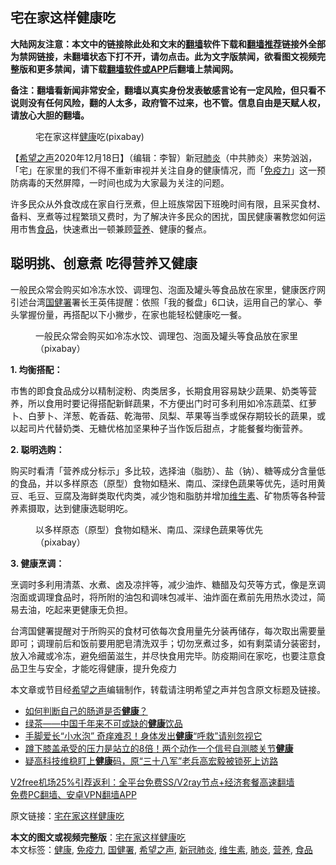  <h2>宅在家这样健康吃</h2> <p class="notice"><b>大陆网友注意：本文中的链接除此处和文末的<a href="https://github.com/bannedbook/fanqiang" >翻墙</a>软件下载和<a href="https://github.com/killgcd/justmysocks/blob/master/README.md">翻墙推荐</a>链接外全部为禁网链接，未翻墙状态下打不开，请勿点击。此为文字版禁闻，欲看图文视频完整版和更多禁闻，请下载<a href="https://github.com/bannedbook/fanqiang">翻墙软件或APP</a>后翻墙上禁闻网。</p><p>备注：翻墙看新闻非常安全，翻墙以真实身份发表敏感言论有一定风险，但只看不说则没有任何风险，翻的人太多，政府管不过来，也不管。信息自由是天赋人权，请放心大胆的翻墙。</b></p>  <div class="entry"> <figure><figcaption>宅在家这样<a href="https://www.bannedbook.org/bnews/tag/%e5%81%a5%e5%ba%b7/" class="st_tag internal_tag" rel="tag" title="标签 健康 下的日志">健康</a>吃(pixabay)</figcaption></figure> <p>【<span class='wp_keywordlink_affiliate'><a href="https://www.soundofhope.org" title="希望之声" target="_blank">希望之声</a></span>2020年12月18日】（编辑：李智）新冠<a href="https://www.bannedbook.org/bnews/tag/%e8%82%ba%e7%82%8e/" class="st_tag internal_tag" rel="tag" title="标签 肺炎 下的日志">肺炎</a>（中共肺炎）来势汹汹，「宅」在家里的我们不得不重新审视并关注自身的健康情况，而「<a href="https://www.bannedbook.org/bnews/tag/%E5%85%8D%E7%96%AB%E5%8A%9B/" class="st_tag internal_tag" rel="tag" title="标签 免疫力 下的日志">免疫力</a>」这一预防病毒的天然屏障，一时间也成为大家最为关注的问题。</p> <p>许多民众从外食改成在家自行烹煮，但上班族常因下班晚时间有限，且采买食材、备料、烹煮等过程繁琐又费时，为了解决许多民众的困扰，国民健康署教您如何运用市售<a href="https://www.bannedbook.org/bnews/tag/%e9%a3%9f%e5%93%81/" class="st_tag internal_tag" rel="tag" title="标签 食品 下的日志">食品</a>，快速煮出一顿兼顾<a href="https://www.bannedbook.org/bnews/tag/%E8%90%A5%E5%85%BB/" class="st_tag internal_tag" rel="tag" title="标签 营养 下的日志">营养</a>、健康的餐点。</p> <h2>聪明挑、创意煮 吃得营养又健康</h2> <p>一般民众常会购买如冷冻水饺、调理包、泡面及罐头等食品放在家里，健康医疗网引述台湾<a href="https://www.bannedbook.org/bnews/tag/%E5%9B%BD%E5%81%A5%E7%BD%B2/" class="st_tag internal_tag" rel="tag" title="标签 国健署 下的日志">国健署</a>署长王英伟提醒：依照「我的餐盘」6口诀，运用自己的掌心、拳头掌握份量，再搭配以下小撇步，在家也能轻松健康吃一餐。</p> <figure><figcaption>一般民众常会购买如冷冻水饺、调理包、泡面及罐头等食品放在家里（pixabay）</figcaption></figure> <p><strong>1. 均衡搭配：</strong></p>  <p>市售的即食食品成分以精制淀粉、肉类居多，长期食用容易缺少蔬果、奶类等营养，所以食用时要记得搭配新鲜蔬果，不方便出门时可多利用如冷冻蔬菜、红萝卜、白萝卜、洋葱、乾香菇、乾海带、凤梨、苹果等当季或保存期较长的蔬果，或以起司片代替奶类、无糖优格加坚果种子当作饭后甜点，才能餐餐均衡营养。</p> <p><strong>2. 聪明选购：</strong></p> <p>购买时看清「营养成分标示」多比较，选择油（脂肪）、盐（钠）、糖等成分含量低的食品，并以多样原态（原型）食物如糙米、南瓜、深绿色蔬果等优先，适时用黄豆、毛豆、豆腐及海鲜类取代肉类，减少饱和脂肪并增加<a href="https://www.bannedbook.org/bnews/tag/%E7%BB%B4%E7%94%9F%E7%B4%A0/" class="st_tag internal_tag" rel="tag" title="标签 维生素 下的日志">维生素</a>、矿物质等各种营养素摄取，达到健康选聪明吃。</p> <figure><figcaption>以多样原态（原型）食物如糙米、南瓜、深绿色蔬果等优先（pixabay）</figcaption></figure> <p><strong>3. 健康烹调：</strong></p>  <p>烹调时多利用清蒸、水煮、卤及凉拌等，减少油炸、糖醋及勾芡等方式，像是烹调泡面或调理食品时，将所附的油包和调味包减半、油炸面在煮前先用热水烫过，简易去油，吃起来更健康无负担。</p> <p>台湾国健署提醒对于所购买的食材可依每次食用量先分装再储存，每次取出需要量即可；调理前后和饭前要用肥皂清洗双手；切勿烹煮过多，如有剩菜请分装密封，放入冷藏或冷冻，避免细菌滋生，并尽快食用完毕。防疫期间在家吃，也要注意食品卫生与安全，才能吃得健康，提升免疫力</p> <p>本文章或节目经<a href="https://www.bannedbook.org/bnews/tag/%e5%b8%8c%e6%9c%9b%e4%b9%8b%e5%a3%b0/" class="st_tag internal_tag" rel="tag" title="标签 希望之声 下的日志">希望之声</a>编辑制作，转载请注明希望之声并包含原文标题及链接。</p> <ul class='op-related-articles' title='相关阅读'> <li><a href='https://www.bannedbook.org/bnews/health/20201218/1450272.html' target='_blank'>如何判断自己的肠道是否<b>健康</b>？</a></li> <li><a href='https://www.bannedbook.org/bnews/health/20201218/1450039.html' target='_blank'>绿茶——中国千年来不可或缺的<b>健康</b>饮品</a></li> <li><a href='https://www.bannedbook.org/bnews/health/20201217/1449405.html' target='_blank'>手脚爱长“小水泡” 奇痒难忍！身体发出<b>健康</b>“呼救”请别忽视它</a></li> <li><a href='https://www.bannedbook.org/bnews/health/20201217/1449400.html' target='_blank'>蹲下膝盖承受的压力是站立的8倍！两个动作一个信号自测膝关节<b>健康</b></a></li> <li><a href='https://www.bannedbook.org/bnews/weiquan/20201216/1448714.html' target='_blank'>疑高科技维稳盯上<b>健康</b>码&#65292;原&#8220;三十八军&#8221;老兵高宏毅被锁死上访路</a></li> </ul> <p class="texttj"> <a href="https://github.com/bannedbook/fanqiang/wiki/V2ray%E6%9C%BA%E5%9C%BA" target="_blank">V2free机场25%引荐返利：全平台免费SS/V2ray节点+经济套餐高速翻墙</a><br/> <a href="https://github.com/bannedbook/fanqiang/wiki/%E7%A6%81%E9%97%BB%E7%BD%91%E5%AE%89%E5%8D%93%E7%BF%BB%E5%A2%99%E6%96%B0%E9%97%BBAPP" target="_blank">免费PC翻墙、安卓VPN翻墙APP</a></p><p>原文链接：<a class="src_link"  href="https://www.soundofhope.org/post/375631" target="_blank">宅在家这样健康吃</a></p> <a name='sharetosocial'></a>       <div><b>本文的图文或视频完整版</b>：<a href='https://www.bannedbook.org/bnews/comments/20201218/1450371.html'>宅在家这样健康吃</a></div>  </div><!--END ENTRY--> <div class="postfooter"> <div>本文标签：<a href="https://www.bannedbook.org/bnews/tag/%e5%81%a5%e5%ba%b7/" rel="tag">健康</a>, <a href="https://www.bannedbook.org/bnews/tag/%E5%85%8D%E7%96%AB%E5%8A%9B/" rel="tag">免疫力</a>, <a href="https://www.bannedbook.org/bnews/tag/%E5%9B%BD%E5%81%A5%E7%BD%B2/" rel="tag">国健署</a>, <a href="https://www.bannedbook.org/bnews/tag/%e5%b8%8c%e6%9c%9b%e4%b9%8b%e5%a3%b0/" rel="tag">希望之声</a>, <a href="https://www.bannedbook.org/bnews/tag/%e6%96%b0%e5%86%a0%e8%82%ba%e7%82%8e/" rel="tag">新冠肺炎</a>, <a href="https://www.bannedbook.org/bnews/tag/%E7%BB%B4%E7%94%9F%E7%B4%A0/" rel="tag">维生素</a>, <a href="https://www.bannedbook.org/bnews/tag/%e8%82%ba%e7%82%8e/" rel="tag">肺炎</a>, <a href="https://www.bannedbook.org/bnews/tag/%E8%90%A5%E5%85%BB/" rel="tag">营养</a>, <a href="https://www.bannedbook.org/bnews/tag/%e9%a3%9f%e5%93%81/" rel="tag">食品</a></div>  </div><!--END POSTFOOTER--> 